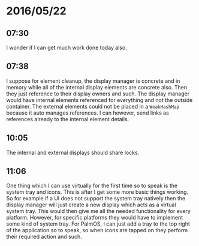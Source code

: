 # 2016/05/22

## 07:30

I wonder if I can get much work done today also.

## 07:38

I suppose for element cleanup, the display manager is concrete and in memory
while all of the internal display elements are concrete also. Then they just
reference to their display owners and such. The display manager would have
internal elements referenced for everything and not the outside container. The
external elements could not be placed in a `WeakHashMap` because it auto
manages references. I can however, send links as references already to the
internal element details.

## 10:05

The internal and external displays should share locks.

## 11:06

One thing which I can use virtually for the first time so to speak is the
system tray and icons. This is after I get some more basic things working. So
for example if a UI does not support the system tray natively then the
display manager will just create a new display which acts as a virtual
system tray. This would then give me all the needed functionality for every
platform. However, for specific platforms they would have to implement some
kind of system tray. For PalmOS, I can just add a tray to the top right of
the application so to speak, so when icons are tapped on they perform their
required action and such.

